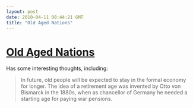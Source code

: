 ```yaml
---
layout: post
date: 2010-04-11 08:44:21 GMT
title: "Old Aged Nations"
---
```

# [Old Aged Nations](http://www.newscientist.com/article/mg20627550.100-the-shock-of-the-old-welcome-to-the-elderly-age.html?full=true)

Has some interesting thoughts, including:
> In future, old people will be expected to stay in the formal economy for longer. The idea of a retirement age was invented by Otto von Bismarck in the 1880s, when as chancellor of Germany he needed a starting age for paying war pensions.